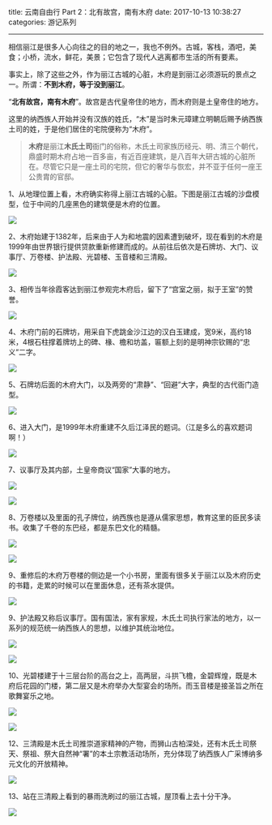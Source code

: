 title: 云南自由行 Part 2：北有故宫，南有木府
date: 2017-10-13 10:38:27
categories: 游记系列


---

相信丽江是很多人心向往之的目的地之一，我也不例外。古城，客栈，酒吧，美食；小桥，流水，鲜花，美景；它包含了现代人逃离都市生活的所有要素。

<!--more-->




事实上，除了这些之外，作为丽江古城的心脏，木府是到丽江必须游玩的景点之一。所谓：**不到木府，等于没到丽江**。

“**北有故宫，南有木府**”。故宫是古代皇帝住的地方，而木府则是土皇帝住的地方。

这里的纳西族人开始并没有汉族的姓氏，“木”是当时朱元璋建立明朝后赐予纳西族土司的姓，于是他们居住的宅院便称为“木府”。

> **木府**是丽江**木氏土司**衙门的俗称，木氏土司家族历经元、明、清三个朝代，鼎盛时期木府占地一百多亩，有近百座建筑，是八百年大研古城的心脏所在。尽管它只是一座土司的宅院，但它的奢华与恢宏，并不亚于任何一座王公贵胄的官邸。

1、从地理位置上看，木府确实称得上丽江古城的心脏。下图是丽江古城的沙盘模型，位于中间的几座黑色的建筑便是木府的位置。

![][1]

2、木府始建于1382年，后来由于人为和地震的因素遭到破坏，现在看到的木府是1999年由世界银行提供贷款重新修建而成的。从前往后依次是石牌坊、大门、议事厅、万卷楼、护法殿、光碧楼、玉音楼和三清殿。

![][2]

3、相传当年徐霞客达到丽江参观完木府后，留下了“宫室之丽，拟于王室”的赞誉。

![][3]

4、木府门前的石牌坊，用采自下虎跳金沙江边的汉白玉建成，宽9米，高约18米，4根石柱撑着牌坊上的碑、椽、檐和坊盖，匾额上刻的是明神宗钦赐的“忠义”二字。

![][4]

5、石牌坊后面的木府大门，以及两旁的“肃静”、“回避”大字，典型的古代衙门造型。

![][5]

6、进入大门，是1999年木府重建不久后江泽民的题词。（江是多么的喜欢题词啊！）

![][6]

7、议事厅及其内部，土皇帝商议“国家”大事的地方。

![][7]

![][8]

8、万卷楼以及里面的孔子牌位，纳西族也是遵从儒家思想，教育这里的臣民多读书。收集了千卷的东巴经，都是东巴文化的精髓。

![][9]

![][10]

9、重修后的木府万卷楼的侧边是一个小书房，里面有很多关于丽江以及木府历史的书籍，走累的时候可以在里面休息，还有茶水提供。

![][11]

9、护法殿又称后议事厅。国有国法，家有家规，木氏土司执行家法的地方，以一系列的规范统一纳西族人的思想，以维护其统治地位。

![][12]

![][13]

10、光碧楼建于十三层台阶的高台之上，高两层，斗拱飞檐，金碧辉煌，既是木府后花园的门楼，第二层又是木府举办大型宴会的场所。而玉音楼是接圣旨之所在歌舞宴乐之地。

![][14]

![][15]

12、三清殿是木氏土司推崇道家精神的产物，而狮山古柏深处，还有木氏土司祭天、祭祖、祭大自然神“署”的本土宗教活动场所，充分体现了纳西族人广采博纳多元文化的开放精神。

![][16]

13、站在三清殿上看到的暴雨洗刷过的丽江古城，屋顶看上去十分干净。

![][17]




  [1]: http://preview.ibb.co/jQ1uAb/IMG_3396.jpg
  [2]: http://preview.ibb.co/doQ4Ab/IMG_3422.jpg
  [3]: http://preview.ibb.co/gbw0iw/IMG_3426.jpg
  [4]: http://preview.ibb.co/cVEqJw/IMG_3334.jpg
  [5]: http://preview.ibb.co/ffDPAb/IMG_3425.jpg
  [6]: http://preview.ibb.co/iBPEAb/IMG_3420.jpg
  [7]: http://preview.ibb.co/e7VzbG/IMG_3418.jpg
  [8]: http://preview.ibb.co/moUBOw/IMG_3341.jpg
  [9]: http://preview.ibb.co/b2NWOw/IMG_3345.jpg
  [10]: http://preview.ibb.co/ekGfGG/IMG_3371.jpg
  [11]: http://preview.ibb.co/dPuEAb/IMG_3397.jpg
  [12]: http://preview.ibb.co/gYsgOw/IMG_3372.jpg
  [13]: http://preview.ibb.co/k7kXwG/IMG_3402.jpg
  [14]: http://preview.ibb.co/dORSVb/IMG_3413.jpg
  [15]: http://preview.ibb.co/iT8MOw/IMG_3379.jpg
  [16]: http://preview.ibb.co/njfqGG/IMG_3388.jpg
  [17]: http://preview.ibb.co/bUc4bG/IMG_3385.jpg